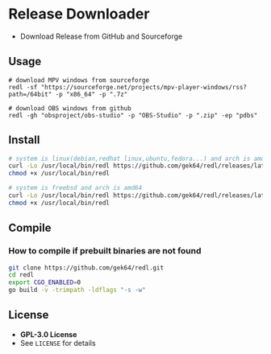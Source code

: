 # Release Downloader

- Download Release from GitHub and Sourceforge

## Usage

```
# download MPV windows from sourceforge
redl -sf "https://sourceforge.net/projects/mpv-player-windows/rss?path=/64bit" -p "x86_64" -p ".7z"

# download OBS windows from github
redl -gh "obsproject/obs-studio" -p "OBS-Studio" -p ".zip" -ep "pdbs"
```

## Install

```sh
# system is linux(debian,redhat linux,ubuntu,fedora...) and arch is amd64
curl -Lo /usr/local/bin/redl https://github.com/gek64/redl/releases/latest/download/redl-linux-amd64
chmod +x /usr/local/bin/redl

# system is freebsd and arch is amd64
curl -Lo /usr/local/bin/redl https://github.com/gek64/redl/releases/latest/download/redl-freebsd-amd64
chmod +x /usr/local/bin/redl
```

## Compile

### How to compile if prebuilt binaries are not found

```sh
git clone https://github.com/gek64/redl.git
cd redl
export CGO_ENABLED=0
go build -v -trimpath -ldflags "-s -w"
```

## License

- **GPL-3.0 License**
- See `LICENSE` for details
